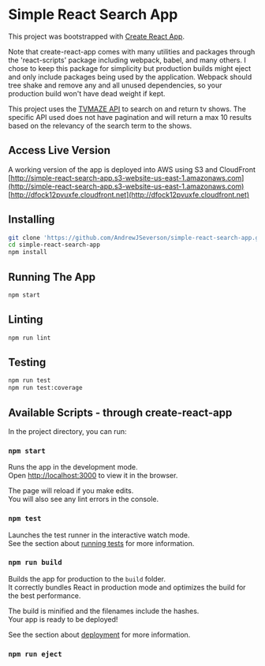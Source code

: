 # Simple React Search App

This project was bootstrapped with [Create React App](https://github.com/facebook/create-react-app).

Note that create-react-app comes with many utilities and packages through the 'react-scripts' package including webpack, babel, and many others. I chose to keep this package for simplicity but production builds might eject and only include packages being used by the application. Webpack should tree shake and remove any and all unused dependencies, so your production build won't have dead weight if kept.

This project uses the [TVMAZE API](http://www.tvmaze.com/api) to search on and return tv shows. The specific API used does not have pagination and will return a max 10 results based on the relevancy of the search term to the shows.

## Access Live Version

A working version of the app is deployed into AWS using S3 and CloudFront
[http://simple-react-search-app.s3-website-us-east-1.amazonaws.com](http://simple-react-search-app.s3-website-us-east-1.amazonaws.com)
[http://dfock12pvuxfe.cloudfront.net](http://dfock12pvuxfe.cloudfront.net)

## Installing

```bash
git clone 'https://github.com/AndrewJSeverson/simple-react-search-app.git'
cd simple-react-search-app
npm install
```

## Running The App

```bash
npm start
```

## Linting
```bash
npm run lint
```

## Testing
```bash
npm run test
npm run test:coverage
```

## Available Scripts - through create-react-app

In the project directory, you can run:

### `npm start`

Runs the app in the development mode.<br />
Open [http://localhost:3000](http://localhost:3000) to view it in the browser.

The page will reload if you make edits.<br />
You will also see any lint errors in the console.

### `npm test`

Launches the test runner in the interactive watch mode.<br />
See the section about [running tests](https://facebook.github.io/create-react-app/docs/running-tests) for more information.

### `npm run build`

Builds the app for production to the `build` folder.<br />
It correctly bundles React in production mode and optimizes the build for the best performance.

The build is minified and the filenames include the hashes.<br />
Your app is ready to be deployed!

See the section about [deployment](https://facebook.github.io/create-react-app/docs/deployment) for more information.

### `npm run eject`

